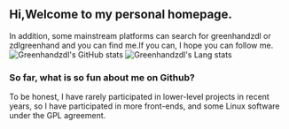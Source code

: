 ## Hi,Welcome to my personal homepage.
In addition, some mainstream platforms can search for greenhandzdl or zdlgreenhand and you can find me.If you can, I hope you can follow me.
![Greenhandzdl's GitHub stats](https://github-readme-stats.vercel.app/api?username=greenhandzdl&show_icons=true&theme=merko)
![Greenhandzdl's Lang stats](https://github-readme-stats.vercel.app/api/top-langs/?username=greenhandzdl&hide=shell,html,css,javascript,lua&layout=compact)
### So far, what is so fun about me on Github?
To be honest, I have rarely participated in lower-level projects in recent years, so I have participated in more front-ends, and some Linux software under the GPL agreement.
